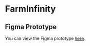 # FarmInfinity

## Figma Prototype

You can view the Figma prototype [here](https://www.figma.com/proto/O4kopATF64NZ2GOD0WV4KL/FarmInfinity?node-id=0-1&t=zDwOp4Et274izjgc-1).
